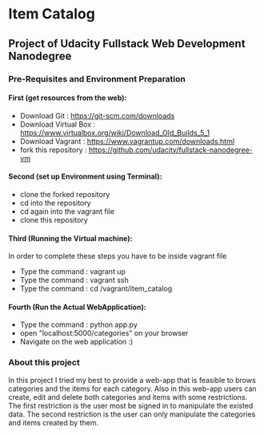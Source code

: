 # Item Catalog
## Project of Udacity Fullstack Web Development Nanodegree

### Pre-Requisites and Environment Preparation
#### First (get resources from the web):
- Download Git : https://git-scm.com/downloads
- Download Virtual Box :  https://www.virtualbox.org/wiki/Download_Old_Builds_5_1
- Download Vagrant : https://www.vagrantup.com/downloads.html
- fork this repository : https://github.com/udacity/fullstack-nanodegree-vm

#### Second (set up Environment using Terminal):
- clone the forked repository
- cd into the repository
- cd again into the vagrant file
- clone this repository


#### Third (Running the Virtual machine):
In order to complete these steps you have to be inside vagrant file
- Type the command : vagrant up
- Type the command : vagrant ssh
- Type the command : cd /vagrant/item_catalog

#### Fourth (Run the Actual WebApplication):
- Type the command : python app.py
- open "localhost:5000/categories" on your browser
- Navigate on the web application :)

### About this project
In this project I tried my best to provide a web-app that is feasible to brows categories and the items for each category.
Also in this web-app users can create, edit and delete both categories and items with some restrictions.
The first restriction is the user most be signed in to manipulate the existed data.
The second restriction is the user can only manipulate the categories and items created by them. 
